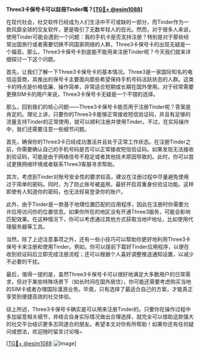 **Three3卡保号卡可以註冊Tinder嗎？[[TG💪+ @esim1088](https://t.me/s/esim1088)]**

在现代社会，社交软件已经成为人们生活中不可或缺的一部分，而Tinder作为一款风靡全球的交友软件，更是吸引了无数年轻人的目光。然而，对于很多人来说，使用Tinder可能会遇到一个问题：我的手机卡是否支持注册？特别是对于那些经常出国旅行或者需要切换不同国家网络的人群，Three3卡保号卡的出现无疑是一个福音。那么，Three3卡保号卡到底能不能用来注册Tinder呢？今天我们就来详细探讨一下这个问题。

首先，让我们了解一下Three3卡保号卡的基本情况。Three3是一家国际知名的电信运营商，其推出的保号卡主要面向那些希望保持手机号码活跃状态的人群。这类卡的特点是价格低廉、操作简单，非常适合短期或长期在国外使用。对于经常需要更换SIM卡的用户来说，Three3卡保号卡无疑是一个不错的选择。

那么，回到我们的核心问题——Three3卡保号卡能否用于注册Tinder呢？答案是肯定的。理论上讲，只要你的Three3卡能够正常接收短信验证码，并且有足够的流量支持Tinder的正常使用，就可以顺利注册并使用Tinder。不过，在实际操作中，我们还需要注意一些细节问题。

首先，确保你的Three3卡已经成功激活并且处于正常工作状态。在注册Tinder之前，你需要确认自己的手机号码是否可以正常接收短信验证码。如果发现无法接收到验证码，可能是由于网络信号不稳定或者其他技术原因导致的。此时，你可以尝试更换网络环境或者联系Three3客服寻求帮助。

其次，考虑到Tinder对账号安全性的要求较高，建议在注册过程中尽量避免使用过于简单的密码。同时，为了防止账号被盗用，最好开启双重身份验证功能。这样即使有人知道你的密码，也无法轻易登录你的账户。

此外，由于Tinder是一款基于地理位置匹配的应用程序，因此在注册时你需要允许应用访问你的位置信息。如果你所在的地区没有开通Three3服务，可能会影响匹配效果。在这种情况下，你可以考虑通过其他方式获取当地IP地址，比如使用代理服务器等工具。

当然，除了上述注意事项之外，还有一些小技巧可以帮助你更好地利用Three3卡保号卡来注册和使用Tinder。例如，你可以提前下载好Tinder应用程序，以便在收到验证码后立即完成注册流程；还可以根据个人喜好调整推送通知设置，以减少不必要的干扰。

最后，值得一提的是，虽然Three3卡保号卡可以很好地满足大多数用户的日常需求，但对于某些特殊场景下（如长时间在国外居住），你可能还需要考虑购买当地的SIM卡或者办理国际漫游业务。毕竟，只有选择了最适合自己的方案，才能真正享受到便捷高效的社交体验。

综上所述，Three3卡保号卡确实是可以用来注册Tinder的。只要你在操作过程中多加留意相关细节，并结合自身实际情况做出合理选择，就完全可以借助这款强大的社交平台结识更多志同道合的朋友。希望本文对你有所帮助！如果你还有任何疑问或想法，欢迎随时留言讨论哦~

[[TG💪+ @esim1088](https://t.me/s/esim1088) ![Image](https://i.postimg.cc/4NQfJmqS/Snipaste-2025-05-13-00-14-12.png)]